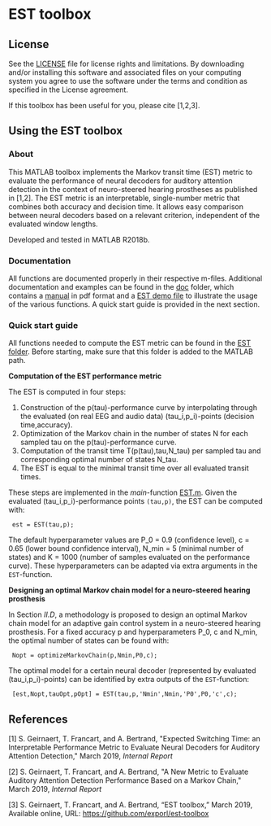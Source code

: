 
# EST toolbox

## License

See the [LICENSE](LICENSE.md) file for license rights and limitations.  By downloading and/or installing this software and associated files on your computing system you agree to use the software under the terms and condition as specified in the License agreement.

If this toolbox has been useful for you, please cite [1,2,3].

## Using the EST toolbox

### About

This MATLAB toolbox implements the Markov transit time (EST) metric to evaluate the performance of neural decoders for auditory attention detection in the context of neuro-steered hearing prostheses as published in [1,2]. The EST metric is an interpretable, single-number metric that combines both accuracy and decision time. It allows easy comparison between neural decoders based on a relevant criterion, independent of the evaluated window lengths.

Developed and tested in MATLAB R2018b.

### Documentation

All functions are documented properly in their respective m-files. Additional documentation  and examples can be found in the [doc](doc/) folder, which contains a  [manual](doc/manual.pdf) in pdf format and a [EST demo file](doc/est_demo.m) to illustrate  the usage of the various functions. A quick start guide is provided in the next section.
 
### Quick start guide
 
All functions needed to compute the EST metric can be found in the [EST folder](est-toolbox/). Before starting, make sure that this folder is added to the MATLAB path.

**Computation of the EST performance metric**

The EST is computed in four steps:

 1. Construction of the p(tau)-performance curve by interpolating through the evaluated (on real EEG and audio data) (tau_i,p_i)-points  (decision time,accuracy).
 2. Optimization of the Markov chain in the number of states N for each sampled tau on the p(tau)-performance curve.
 3. Computation of the transit time T(p(tau),tau,N_tau) per sampled tau and corresponding optimal number of states N_tau.
 4. The EST is equal to the minimal transit time over all evaluated transit times.
 
These steps are implemented in the *main*-function [EST.m](est-toolbox/EST.m). Given the evaluated (tau_i,p_i)-performance points `(tau,p)`, the EST can be computed with:

     est = EST(tau,p);
 The default hyperparameter values are P_0 = 0.9 (confidence level), c = 0.65 (lower bound confidence interval), N_min = 5 (minimal number of states) and K = 1000 (number of samples evaluated on the performance curve). These hyperparameters can be adapted via extra arguments in the `EST`-function.
 
**Designing an optimal Markov chain model for a neuro-steered hearing prosthesis** 

In Section *II.D*, a methodology is proposed to design an optimal Markov chain model for an adaptive gain control system in a neuro-steered hearing prosthesis. For a fixed accuracy p and hyperparameters P_0, c and N_min, the optimal number of states can be found with:

     Nopt = optimizeMarkovChain(p,Nmin,P0,c);


The optimal model for a certain neural decoder (represented by evaluated (tau_i,p_i)-points) can be identified by extra outputs of the `EST`-function:

     [est,Nopt,tauOpt,pOpt] = EST(tau,p,'Nmin',Nmin,'P0',P0,'c',c);

 ## References
 
[1] S. Geirnaert, T. Francart, and A. Bertrand,  "Expected Switching Time: an Interpretable Performance Metric to Evaluate Neural Decoders for Auditory Attention Detection," March 2019, *Internal Report*

[2] S. Geirnaert, T. Francart, and A. Bertrand,  "A New Metric to Evaluate Auditory Attention Detection Performance Based on a Markov Chain," March 2019, *Internal Report*

[3] S. Geirnaert, T. Francart, and A. Bertrand, “EST toolbox,” March 2019, Available online, URL: https://github.com/exporl/est-toolbox
